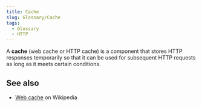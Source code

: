```yaml
---
title: Cache
slug: Glossary/Cache
tags:
  - Glossary
  - HTTP
---
```

A **cache** (web cache or HTTP cache) is a component that stores HTTP responses temporarily so that it can be used for subsequent HTTP requests as long as it meets certain conditions.

## See also

- [Web cache](https://en.wikipedia.org/wiki/Web_cache) on Wikipedia
